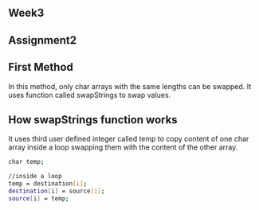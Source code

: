 ## Week3
## Assignment2
## First Method

In this method, only char arrays with the same lengths can be swapped. It uses function called swapStrings to swap values.

## How swapStrings function works

It uses third user defined integer called temp to copy content of one char array inside a loop swapping them with the content of the other array.

```bash
char temp;

//inside a loop
temp = destination[i];
destination[i] = source[i];
source[i] = temp;

```
